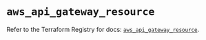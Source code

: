 # `aws_api_gateway_resource`

Refer to the Terraform Registry for docs: [`aws_api_gateway_resource`](https://registry.terraform.io/providers/hashicorp/aws/5.77.0/docs/resources/api_gateway_resource).
